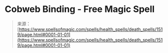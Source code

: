 <!--yml
category: 未分类
date: 2024-06-12 18:34:34
-->

# Cobweb Binding - Free Magic Spell

> 来源：[https://www.spellsofmagic.com/spells/health_spells/death_spells/1519/page.html#0001-01-01](https://www.spellsofmagic.com/spells/health_spells/death_spells/1519/page.html#0001-01-01)